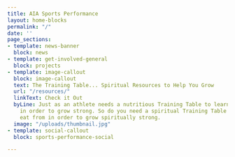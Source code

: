 ```yaml
---
title: AIA Sports Performance
layout: home-blocks
permalink: "/"
date: ''
page_sections:
- template: news-banner
  block: news
- template: get-involved-general
  block: projects
- template: image-callout
  block: image-callout
  text: The Training Table... Spiritual Resources to Help You Grow
  url: "/resources/"
  linkText: Check it Out
  byLine: Just as an athlete needs a nutritious Training Table to learn and eat from
    in order to grow strong. So do you need a spiritual Training Table to learn and
    eat from in order to grow spiritually strong.
  image: "/uploads/thumbnail.jpg"
- template: social-callout
  block: sports-performance-social

---
```

